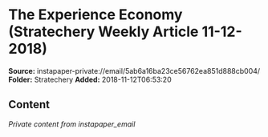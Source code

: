 # The Experience Economy (Stratechery Weekly Article 11-12-2018)

**Source:** instapaper-private://email/5ab6a16ba23ce56762ea851d888cb004/
**Folder:** Stratechery
**Added:** 2018-11-12T06:53:20




## Content
*Private content from instapaper_email*

